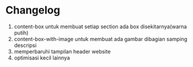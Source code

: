 # Changelog

1. content-box untuk membuat setiap section ada box disekitarnya(warna putih)
2. content-box-with-image untuk membuat ada gambar dibagian samping descripsi
3. memperbaruhi tampilan header website
4. optimisasi kecil lainnya
